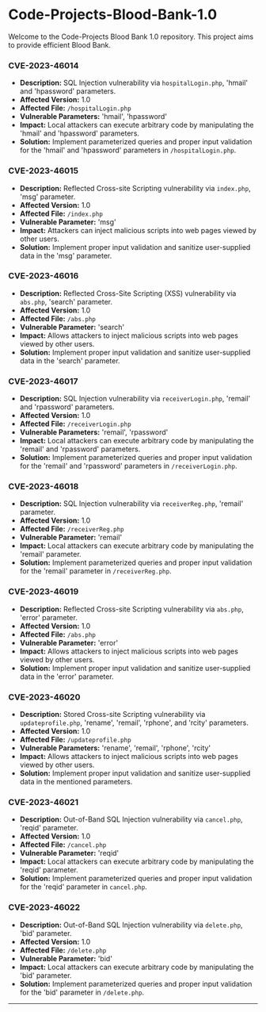 # Code-Projects-Blood-Bank-1.0

Welcome to the Code-Projects Blood Bank 1.0 repository. This project aims to provide efficient Blood Bank.

### CVE-2023-46014

- **Description:** SQL Injection vulnerability via `hospitalLogin.php`, 'hmail' and 'hpassword' parameters.
- **Affected Version:** 1.0
- **Affected File:** `/hospitalLogin.php`
- **Vulnerable Parameters:** 'hmail', 'hpassword'
- **Impact:** Local attackers can execute arbitrary code by manipulating the 'hmail' and 'hpassword' parameters.
- **Solution:** Implement parameterized queries and proper input validation for the 'hmail' and 'hpassword' parameters in `/hospitalLogin.php`.

### CVE-2023-46015

- **Description:** Reflected Cross-site Scripting vulnerability via `index.php`, 'msg' parameter.
- **Affected Version:** 1.0
- **Affected File:** `/index.php`
- **Vulnerable Parameter:** 'msg'
- **Impact:** Attackers can inject malicious scripts into web pages viewed by other users.
- **Solution:** Implement proper input validation and sanitize user-supplied data in the 'msg' parameter.

### CVE-2023-46016

- **Description:** Reflected Cross-Site Scripting (XSS) vulnerability via `abs.php`, 'search' parameter.
- **Affected Version:** 1.0
- **Affected File:** `/abs.php`
- **Vulnerable Parameter:** 'search'
- **Impact:** Allows attackers to inject malicious scripts into web pages viewed by other users.
- **Solution:** Implement proper input validation and sanitize user-supplied data in the 'search' parameter.

### CVE-2023-46017

- **Description:** SQL Injection vulnerability via `receiverLogin.php`, 'remail' and 'rpassword' parameters.
- **Affected Version:** 1.0
- **Affected File:** `/receiverLogin.php`
- **Vulnerable Parameters:** 'remail', 'rpassword'
- **Impact:** Local attackers can execute arbitrary code by manipulating the 'remail' and 'rpassword' parameters.
- **Solution:** Implement parameterized queries and proper input validation for the 'remail' and 'rpassword' parameters  in `/receiverLogin.php`.

### CVE-2023-46018

- **Description:** SQL Injection vulnerability via `receiverReg.php`, 'remail' parameter.
- **Affected Version:** 1.0
- **Affected File:** `/receiverReg.php`
- **Vulnerable Parameter:** 'remail'
- **Impact:** Local attackers can execute arbitrary code by manipulating the 'remail' parameter.
- **Solution:** Implement parameterized queries and proper input validation for the 'remail' parameter in `/receiverReg.php`.

### CVE-2023-46019

- **Description:** Reflected Cross-site Scripting vulnerability via `abs.php`, 'error' parameter.
- **Affected Version:** 1.0
- **Affected File:** `/abs.php`
- **Vulnerable Parameter:** 'error'
- **Impact:** Allows attackers to inject malicious scripts into web pages viewed by other users.
- **Solution:** Implement proper input validation and sanitize user-supplied data in the 'error' parameter.

### CVE-2023-46020

- **Description:** Stored Cross-site Scripting vulnerability via `updateprofile.php`, 'rename', 'remail', 'rphone', and 'rcity' parameters.
- **Affected Version:** 1.0
- **Affected File:** `/updateprofile.php`
- **Vulnerable Parameters:** 'rename', 'remail', 'rphone', 'rcity'
- **Impact:** Allows attackers to inject malicious scripts into web pages viewed by other users.
- **Solution:** Implement proper input validation and sanitize user-supplied data in the mentioned parameters.

### CVE-2023-46021

- **Description:** Out-of-Band SQL Injection vulnerability via `cancel.php`, 'reqid' parameter.
- **Affected Version:** 1.0
- **Affected File:** `/cancel.php`
- **Vulnerable Parameter:** 'reqid'
- **Impact:** Local attackers can execute arbitrary code by manipulating the 'reqid' parameter.
- **Solution:** Implement parameterized queries and proper input validation for the 'reqid' parameter in `cancel.php`.

### CVE-2023-46022

- **Description:** Out-of-Band SQL Injection vulnerability via `delete.php`, 'bid' parameter.
- **Affected Version:** 1.0
- **Affected File:** `/delete.php`
- **Vulnerable Parameter:** 'bid'
- **Impact:** Local attackers can execute arbitrary code by manipulating the 'bid' parameter.
- **Solution:** Implement parameterized queries and proper input validation for the 'bid' parameter in `/delete.php`.

---
